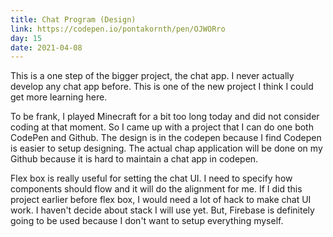 ```yaml
---
title: Chat Program (Design)
link: https://codepen.io/pontakornth/pen/OJWORro
day: 15
date: 2021-04-08
---
```

This is a one step of the bigger project, the chat app. I never actually develop any chat
app before. This is one of the new project I think I could get more learning here.<!--more-->


To be frank, I played Minecraft for a bit too long today and did not consider coding at that
moment. So I came up with a project that I can do one both CodePen and Github. The design is
in the codepen because I find Codepen is easier to setup designing. The actual chap application
will be done on my Github because it is hard to maintain a chat app in codepen.


Flex box is really useful for setting the chat UI. I need to specify how components should flow
and it will do the alignment for me. If I did this project earlier before flex box, I would 
need a lot of hack to make chat UI work. I haven't decide about stack I will use yet. But,
Firebase is definitely going to be used because I don't want to setup everything myself.